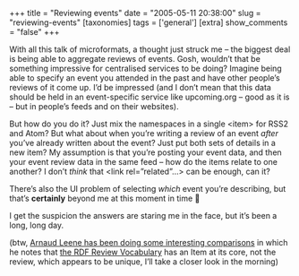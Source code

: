 +++
title = "Reviewing events"
date = "2005-05-11 20:38:00"
slug = "reviewing-events"
[taxonomies]
tags = ['general']
[extra]
show_comments = "false"
+++

With all this talk of microformats, a thought just struck me – the biggest deal is being able to aggregate reviews of events. Gosh, wouldn’t that be something impressive for centralised services to be doing? Imagine being able to specify an event you attended in the past and have other people’s reviews of it come up. I’d be impressed (and I don’t mean that this data should be held in an event-specific service like upcoming.org – good as it is – but in people’s feeds and on their websites).

But how do you do it? Just mix the namespaces in a single &lt;item&gt; for RSS2 and Atom? But what about when you’re writing a review of an event *after* you’ve already written about the event? Just put both sets of details in a new item? My assumption is that you’re posting your event data, and then your event review data in the same feed – how do the items relate to one another? I don’t *think* that &lt;link rel=”related”…&gt; can be enough, can it?

There’s also the UI problem of selecting *which* event you’re describing, but that’s **certainly** beyond me at this moment in time 🙂

I get the suspicion the answers are staring me in the face, but it’s been a long, long day.

(btw, [Arnaud Leene has been doing some interesting comparisons](http://www.sivas.com/aleene/microcontent/microcontent_comments.php?id=1977_0_12_0_C) in which he notes that [the RDF Review Vocabulary](http://dannyayers.com/xmlns/rev/) has an Item at its core, not the review, which appears to be unique, I’ll take a closer look in the morning)

